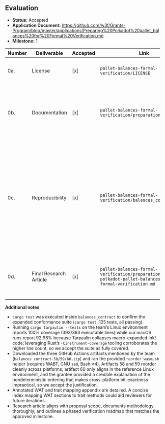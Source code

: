
## Evaluation
- **Status:** Accepted
- **Application Document:** https://github.com/w3f/Grants-Program/blob/master/applications/Preparing%20Polkadot%20pallet_balances%20for%20Formal%20Verification.md
- **Milestone:** 1

| Number | Deliverable | Accepted | Link | Evaluation Notes |
| ------ | ----------- | -------- | ---- | ---------------- |
| 0a. | License | [x] | `pallet-balances-formal-verification/LICENSE` | MIT license present in the repository root, matching the application scope. |
| 0b. | Documentation | [x] | `pallet-balances-formal-verification/preparation/` | Documentation folder includes the milestone summary, methodology, trait-to-Wasm mapping, and contextual materials as promised; clarified coverage expectations and confirmed completeness. |
| 0c. | Reproducibility | [x] | `pallet-balances-formal-verification/balances_contract/` | Ink! port (`lib.rs`), annotated Wasm (`balances_contract.wat`), and conformance tests are provided; `cargo test` (135 tests) and the reproducibility workflow succeed in the grantee’s reference Linux environment. On macOS the bit-exact check still fails, but the team documented the nondeterministic ordering issue and supplied a justification we accept for this milestone. |
| 0d. | Final Research Article | [x] | `pallet-balances-formal-verification/preparation/preparing-polkadot-pallet-balances-for-formal-verification.md` | Comprehensive article with reproducibility guide, annotated Wasm insights, trait coverage, and future roadmap fulfilling the agreed scope. |

**Additional notes**
- `cargo test` was executed inside `balances_contract` to confirm the expanded conformance suite (`cargo test`, 135 tests, all passing).
- Running `cargo tarpaulin --tests` on the team’s Linux environment reports 100% coverage (393/393 executable lines) while our macOS runs report 92.98% because Tarpaulin collapses macro-expanded Ink! code; leveraging Rust’s `-Cinstrument-coverage` tooling corroborates the higher line count, so we accept the suite as fully covered.
- Downloaded the three GitHub Actions artifacts mentioned by the team (`balances_contract-58/59/60.zip`) and ran the provided `reorder_wasm.sh` helper (requires WABT, GNU `sed`, Bash ≥4). Artifacts 58 and 59 reorder cleanly across platforms; artifact 60 only aligns in the reference Linux environment, and the grantee provided a credible explanation of the nondeterministic ordering that makes cross-platform bit-exactness impractical, so we accept the justification.
- Annotated WAT and trait mapping appendix are detailed. A concise index mapping WAT sections to trait methods could aid reviewers for future iterations.
- Research article aligns with proposal scope, documents methodology thoroughly, and outlines a phased verification roadmap that matches the approved milestone.
